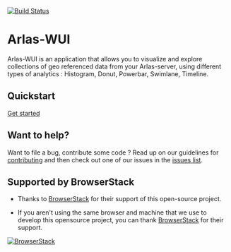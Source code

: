 [![Build Status](https://travis-ci.org/gisaia/ARLAS-wui.svg?branch=develop)](https://travis-ci.org/gisaia/ARLAS-wui)

# Arlas-WUI

Arlas-WUI is an application that allows you to visualize and explore collections of geo referenced data from your Arlas-server, using different types of analytics : Histogram, Donut, Powerbar, Swimlane, Timeline.

## Quickstart

[Get started](http://arlas.io/arlas-tech/current/arlas-get-started/)

## Want to help?

Want to file a bug, contribute some code ? 
Read up on our guidelines for [contributing](https://github.com/gisaia/ARLAS-wui/blob/master/CONTRIBUTING.md) and then check out one of our issues in the [issues list](https://github.com/gisaia/ARLAS-wui/issues).

## Supported by BrowserStack
- Thanks to [BrowserStack](https://browserstack.com/) for their support of this open-source project.
+ If you aren't using the same browser and machine that we use to develop this opensource project, you can thank [BrowserStack](https://browserstack.com/) for their support.

[![BrowserStack](https://startupvictoria.com.au/assets/coupons/BrowserStack-Logo-67c88493a6d4a1c1e168ba8b28228150.jpg "BrowserStack")](https://www.browserstack.com/)
